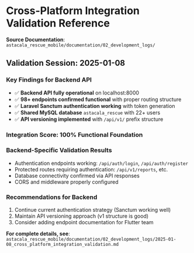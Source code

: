 # Cross-Platform Integration Validation Reference

**Source Documentation**: `astacala_rescue_mobile/documentation/02_development_logs/`

## Validation Session: 2025-01-08

### Key Findings for Backend API
- ✅ **Backend API fully operational** on localhost:8000
- ✅ **98+ endpoints confirmed functional** with proper routing structure
- ✅ **Laravel Sanctum authentication working** with token generation
- ✅ **Shared MySQL database** `astacala_rescue` with 22+ users
- ✅ **API versioning implemented** with `/api/v1/` prefix structure

### Integration Score: 100% Functional Foundation

### Backend-Specific Validation Results
- Authentication endpoints working: `/api/auth/login`, `/api/auth/register`
- Protected routes requiring authentication: `/api/v1/reports`, etc.
- Database connectivity confirmed via API responses
- CORS and middleware properly configured

### Recommendations for Backend
1. Continue current authentication strategy (Sanctum working well)
2. Maintain API versioning approach (v1 structure is good)
3. Consider adding endpoint documentation for Flutter team

**For complete details, see**: `astacala_rescue_mobile/documentation/02_development_logs/2025-01-08_cross_platform_integration_validation.md`

